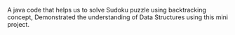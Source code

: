 A java code that helps us to solve Sudoku puzzle using backtracking concept, Demonstrated the understanding of Data Structures using this mini project.
